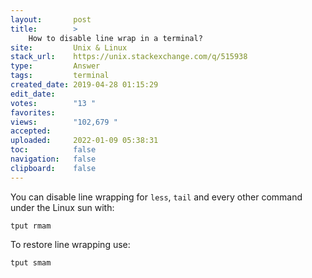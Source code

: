 ```yaml
---
layout:       post
title:        >
    How to disable line wrap in a terminal?
site:         Unix & Linux
stack_url:    https://unix.stackexchange.com/q/515938
type:         Answer
tags:         terminal
created_date: 2019-04-28 01:15:29
edit_date:    
votes:        "13 "
favorites:    
views:        "102,679 "
accepted:     
uploaded:     2022-01-09 05:38:31
toc:          false
navigation:   false
clipboard:    false
---
```


You can disable line wrapping for `less`, `tail` and every other command under the Linux sun with:

``` 
tput rmam

```

To restore line wrapping use:

``` 
tput smam

```
